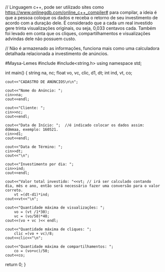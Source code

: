 // Linguagem c++, pode ser utilizado sites como https://www.onlinegdb.com/online_c++_compiler# para compilar, a ideia é que a pessoa coloque os dados e receba o retorno de seu investimento de acordo com a duração dele. É considerado que a cada um real investido gere trinta visualizações originais, ou seja, 0,033 centavos cada. Também foi levado em conta que os cliques, compartilhamentos e visualizações advindas dele não possuem custo.

// Não é armazenado as informações, funciona mais como uma calculadora detalhada relacionada a investimento de anúncios.

#Maysa-Lemes
#include <iostream>
#include<string.h>
using namespace std; 
 
int main()
{
string na, nc;
float  vo, vc, clic, d1, dt;
int ind, vt, co;

    cout<<"CADASTRO DE ANÚNCIOS\n\n";

    cout<<"Nome do Anúncio: ";
    cin>>na;
    cout<<endl;

    cout<<"Cliente: ";
    cin>>nc;
    cout<<endl;
   
    cout<<"Data de Início: ";  //é indicado colocar os dados assim: ddmmaa, exemplo: 160521.
    cin>>d1;
    cout<<endl;

    cout<<"Data de Término: ";
    cin>>dt;
    cout<<"\n";

    cout<<"Investimento por dia: "; 
    cin>>ind;
    cout<<endl;

    cout<<"Valor total investido: "<<vt; // irá ser calculado contando dia, mês e ano, então será necessário fazer uma conversão para o valor correto.
        vt =(dt-d1)*ind;
    cout<<vt<<"\n";
    
    cout<<"Quantidade máxima de visualizações: ";
        vo = (vt /1*30);
        vc = (vo/50)*40;
    cout<<(vo + vc )<< endl;
    
    cout<<"Quantidade máxima de cliques: ";
        clic =(vo + vc)/8;
    cout<<clic<<"\n";
    
    cout<<"Quantidade máxima de compartilhamentos: ";
        co = (vo+vc)/50;
    cout<<co;

return 0;
}
